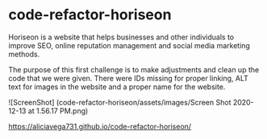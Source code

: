 # code-refactor-horiseon

Horiseon is a website that helps businesses and other individuals to improve SEO, online reputation management and social media marketing methods. 

The purpose of this first challenge is to make adjustments and clean up the code that we were given. There were IDs missing for proper linking, ALT text for images in the website and a proper name for the website. 

![ScreenShot] (code-refactor-horiseon/assets/images/Screen Shot 2020-12-13 at 1.56.17 PM.png)

 https://aliciavega731.github.io/code-refactor-horiseon/